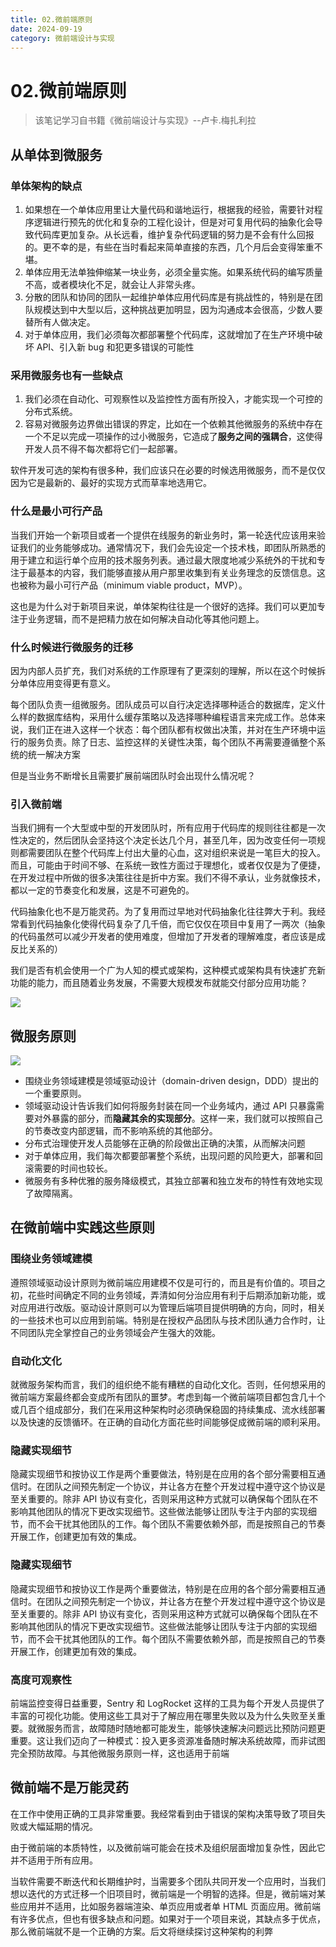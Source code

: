 ```yaml
---
title: 02.微前端原则
date: 2024-09-19
category: 微前端设计与实现
---
```


# 02.微前端原则

> 该笔记学习自书籍《微前端设计与实现》--卢卡.梅扎利拉

## 从单体到微服务

### 单体架构的缺点

1. 如果想在一个单体应用里让大量代码和谐地运行，根据我的经验，需要针对程序逻辑进行预先的优化和复杂的工程化设计，但是对可复用代码的抽象化会导致代码库更加复杂。从长远看，维护复杂代码逻辑的努力是不会有什么回报的。更不幸的是，有些在当时看起来简单直接的东西，几个月后会变得笨重不堪。
2. 单体应用无法单独伸缩某一块业务，必须全量实施。如果系统代码的编写质量不高，或者模块化不足，就会让人非常头疼。
3. 分散的团队和协同的团队一起维护单体应用代码库是有挑战性的，特别是在团队规模达到中大型以后，这种挑战更加明显，因为沟通成本会很高，少数人要替所有人做决定。
4. 对于单体应用，我们必须每次都部署整个代码库，这就增加了在生产环境中破坏 API、引入新 bug 和犯更多错误的可能性

### 采用微服务也有一些缺点

1. 我们必须在自动化、可观察性以及监控性方面有所投入，才能实现一个可控的分布式系统。
2. 容易对微服务边界做出错误的界定，比如在一个依赖其他微服务的系统中存在一个不足以完成一项操作的过小微服务，它造成了**服务之间的强耦合**，这使得开发人员不得不每次都将它们一起部署。

软件开发可选的架构有很多种，我们应该只在必要的时候选用微服务，而不是仅仅因为它是最新的、最好的实现方式而草率地选用它。


### 什么是最小可行产品

当我们开始一个新项目或者一个提供在线服务的新业务时，第一轮迭代应该用来验证我们的业务能够成功。通常情况下，我们会先设定一个技术栈，即团队所熟悉的用于建立和运行单个应用的技术服务列表。通过最大限度地减少系统外的干扰和专注于最基本的内容，我们能够直接从用户那里收集到有关业务理念的反馈信息。这也被称为最小可行产品（minimum viable product，MVP）。

这也是为什么对于新项目来说，单体架构往往是一个很好的选择。我们可以更加专注于业务逻辑，而不是把精力放在如何解决自动化等其他问题上。

### 什么时候进行微服务的迁移

因为内部人员扩充，我们对系统的工作原理有了更深刻的理解，所以在这个时候拆分单体应用变得更有意义。

每个团队负责一组微服务。团队成员可以自行决定选择哪种适合的数据库，定义什么样的数据库结构，采用什么缓存策略以及选择哪种编程语言来完成工作。总体来说，我们正在进入这样一个状态：每个团队都有权做出决策，并对在生产环境中运行的服务负责。除了日志、监控这样的关键性决策，每个团队不再需要遵循整个系统的统一解决方案

但是当业务不断增长且需要扩展前端团队时会出现什么情况呢？

### 引入微前端

当我们拥有一个大型或中型的开发团队时，所有应用于代码库的规则往往都是一次性决定的，然后团队会坚持这个决定长达几个月，甚至几年，因为改变任何一项规则都需要团队在整个代码库上付出大量的心血，这对组织来说是一笔巨大的投入。而且，可能由于时间不够、在系统一致性方面过于理想化，或者仅仅是为了便捷，在开发过程中所做的很多决策往往是折中方案。我们不得不承认，业务就像技术，都以一定的节奏变化和发展，这是不可避免的。

代码抽象化也不是万能灵药。为了复用而过早地对代码抽象化往往弊大于利。我经常看到代码抽象化使得代码复杂了几千倍，而它仅仅在项目中复用了一两次（抽象的代码虽然可以减少开发者的使用难度，但增加了开发者的理解难度，者应该是成反比关系的）

我们是否有机会使用一个广为人知的模式或架构，这种模式或架构具有快速扩充新功能的能力，而且随着业务发展，不需要大规模发布就能交付部分应用功能？

![](https://oss.justin3go.com/blogs/Pasted%20image%2020230903122130.png)

## 微服务原则

![](https://oss.justin3go.com/blogs/Pasted%20image%2020230903122201.png)

- 围绕业务领域建模是领域驱动设计（domain-driven design，DDD）提出的一个重要原则。
- 领域驱动设计告诉我们如何将服务封装在同一个业务域内，通过 API 只暴露需要对外暴露的部分，而**隐藏其余的实现部分**。这样一来，我们就可以按照自己的节奏改变内部逻辑，而不影响系统的其他部分。
- 分布式治理使开发人员能够在正确的阶段做出正确的决策，从而解决问题
- 对于单体应用，我们每次都要部署整个系统，出现问题的风险更大，部署和回滚需要的时间也较长。
- 微服务有多种优雅的服务降级模式，其独立部署和独立发布的特性有效地实现了故障隔离。

## 在微前端中实践这些原则

### 围绕业务领域建模

遵照领域驱动设计原则为微前端应用建模不仅是可行的，而且是有价值的。项目之初，花些时间确定不同的业务领域，弄清如何分治应用有利于后期添加新功能，或对应用进行改版。驱动设计原则可以为管理后端项目提供明确的方向，同时，相关的一些技术也可以应用到前端。特别是在授权产品团队与技术团队通力合作时，让不同团队完全掌控自己的业务领域会产生强大的效能。

### 自动化文化

就微服务架构而言，我们的组织绝不能有糟糕的自动化文化。否则，任何想采用的微前端方案最终都会变成所有团队的噩梦。考虑到每一个微前端项目都包含几十个或几百个组成部分，我们在采用这种架构时必须确保稳固的持续集成、流水线部署以及快速的反馈循环。在正确的自动化方面花些时间能够促成微前端的顺利采用。

### 隐藏实现细节

隐藏实现细节和按协议工作是两个重要做法，特别是在应用的各个部分需要相互通信时。在团队之间预先制定一个协议，并让各方在整个开发过程中遵守这个协议是至关重要的。除非 API 协议有变化，否则采用这种方式就可以确保每个团队在不影响其他团队的情况下更改实现细节。这些做法能够让团队专注于内部的实现细节，而不会干扰其他团队的工作。每个团队不需要依赖外部，而是按照自己的节奏开展工作，创建更加有效的集成。

### 隐藏实现细节

隐藏实现细节和按协议工作是两个重要做法，特别是在应用的各个部分需要相互通信时。在团队之间预先制定一个协议，并让各方在整个开发过程中遵守这个协议是至关重要的。除非 API 协议有变化，否则采用这种方式就可以确保每个团队在不影响其他团队的情况下更改实现细节。这些做法能够让团队专注于内部的实现细节，而不会干扰其他团队的工作。每个团队不需要依赖外部，而是按照自己的节奏开展工作，创建更加有效的集成。

### 高度可观察性

前端监控变得日益重要，Sentry 和 LogRocket 这样的工具为每个开发人员提供了丰富的可视化功能。使用这些工具对于了解应用在哪里失败以及为什么失败至关重要。就微服务而言，故障随时随地都可能发生，能够快速解决问题远比预防问题更重要。这让我们迈向了一种模式：投入更多资源准备随时解决系统故障，而非试图完全预防故障。与其他微服务原则一样，这也适用于前端

## 微前端不是万能灵药

在工作中使用正确的工具非常重要。我经常看到由于错误的架构决策导致了项目失败或大幅延期的情况。

由于微前端的本质特性，以及微前端可能会在技术及组织层面增加复杂性，因此它并不适用于所有应用。

当软件需要不断迭代和长期维护时，当需要多个团队共同开发一个应用时，当我们想以迭代的方式迁移一个旧项目时，微前端是一个明智的选择。但是，微前端对某些应用并不适用，比如服务器端渲染、单页应用或者单 HTML 页面应用。微前端有许多优点，但也有很多缺点和问题。如果对于一个项目来说，其缺点多于优点，那么微前端就不是一个正确的方案。后文将继续探讨这种架构的利弊
